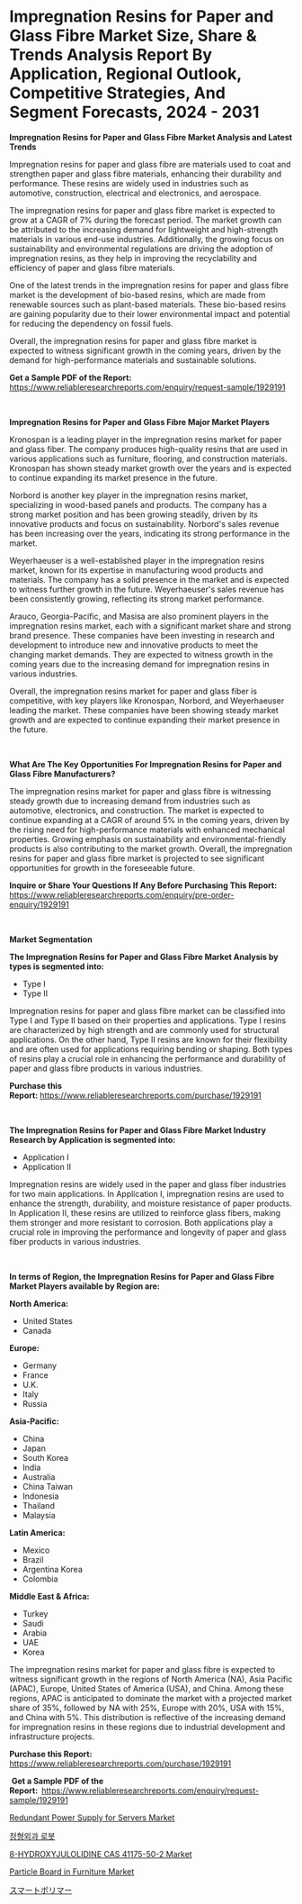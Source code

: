 <p><h1>Impregnation Resins for Paper and Glass Fibre Market Size, Share & Trends Analysis Report By Application, Regional Outlook, Competitive Strategies, And Segment Forecasts, 2024 - 2031</h1></p><p><strong>Impregnation Resins for Paper and Glass Fibre Market Analysis and Latest Trends</strong></p>
<p><p>Impregnation resins for paper and glass fibre are materials used to coat and strengthen paper and glass fibre materials, enhancing their durability and performance. These resins are widely used in industries such as automotive, construction, electrical and electronics, and aerospace.</p><p>The impregnation resins for paper and glass fibre market is expected to grow at a CAGR of 7% during the forecast period. The market growth can be attributed to the increasing demand for lightweight and high-strength materials in various end-use industries. Additionally, the growing focus on sustainability and environmental regulations are driving the adoption of impregnation resins, as they help in improving the recyclability and efficiency of paper and glass fibre materials.</p><p>One of the latest trends in the impregnation resins for paper and glass fibre market is the development of bio-based resins, which are made from renewable sources such as plant-based materials. These bio-based resins are gaining popularity due to their lower environmental impact and potential for reducing the dependency on fossil fuels.</p><p>Overall, the impregnation resins for paper and glass fibre market is expected to witness significant growth in the coming years, driven by the demand for high-performance materials and sustainable solutions.</p></p>
<p><strong>Get a Sample PDF of the Report:&nbsp;</strong> <a href="https://www.reliableresearchreports.com/enquiry/request-sample/1929191">https://www.reliableresearchreports.com/enquiry/request-sample/1929191</a></p>
<p>&nbsp;</p>
<p><strong>Impregnation Resins for Paper and Glass Fibre Major Market Players</strong></p>
<p><p>Kronospan is a leading player in the impregnation resins market for paper and glass fiber. The company produces high-quality resins that are used in various applications such as furniture, flooring, and construction materials. Kronospan has shown steady market growth over the years and is expected to continue expanding its market presence in the future.</p><p>Norbord is another key player in the impregnation resins market, specializing in wood-based panels and products. The company has a strong market position and has been growing steadily, driven by its innovative products and focus on sustainability. Norbord's sales revenue has been increasing over the years, indicating its strong performance in the market.</p><p>Weyerhaeuser is a well-established player in the impregnation resins market, known for its expertise in manufacturing wood products and materials. The company has a solid presence in the market and is expected to witness further growth in the future. Weyerhaeuser's sales revenue has been consistently growing, reflecting its strong market performance.</p><p>Arauco, Georgia-Pacific, and Masisa are also prominent players in the impregnation resins market, each with a significant market share and strong brand presence. These companies have been investing in research and development to introduce new and innovative products to meet the changing market demands. They are expected to witness growth in the coming years due to the increasing demand for impregnation resins in various industries.</p><p>Overall, the impregnation resins market for paper and glass fiber is competitive, with key players like Kronospan, Norbord, and Weyerhaeuser leading the market. These companies have been showing steady market growth and are expected to continue expanding their market presence in the future.</p></p>
<p>&nbsp;</p>
<p><strong>What Are The Key Opportunities For Impregnation Resins for Paper and Glass Fibre Manufacturers?</strong></p>
<p><p>The impregnation resins market for paper and glass fibre is witnessing steady growth due to increasing demand from industries such as automotive, electronics, and construction. The market is expected to continue expanding at a CAGR of around 5% in the coming years, driven by the rising need for high-performance materials with enhanced mechanical properties. Growing emphasis on sustainability and environmental-friendly products is also contributing to the market growth. Overall, the impregnation resins for paper and glass fibre market is projected to see significant opportunities for growth in the foreseeable future.</p></p>
<p><strong>Inquire or Share Your Questions If Any Before Purchasing This Report:</strong> <a href="https://www.reliableresearchreports.com/enquiry/pre-order-enquiry/1929191">https://www.reliableresearchreports.com/enquiry/pre-order-enquiry/1929191</a></p>
<p>&nbsp;</p>
<p><strong>Market Segmentation</strong></p>
<p><strong>The Impregnation Resins for Paper and Glass Fibre Market Analysis by types is segmented into:</strong></p>
<p><ul><li>Type I</li><li>Type II</li></ul></p>
<p><p>Impregnation resins for paper and glass fibre market can be classified into Type I and Type II based on their properties and applications. Type I resins are characterized by high strength and are commonly used for structural applications. On the other hand, Type II resins are known for their flexibility and are often used for applications requiring bending or shaping. Both types of resins play a crucial role in enhancing the performance and durability of paper and glass fibre products in various industries.</p></p>
<p><strong>Purchase this Report:&nbsp;</strong><a href="https://www.reliableresearchreports.com/purchase/1929191">https://www.reliableresearchreports.com/purchase/1929191</a></p>
<p>&nbsp;</p>
<p><strong>The Impregnation Resins for Paper and Glass Fibre Market Industry Research by Application is segmented into:</strong></p>
<p><ul><li>Application I</li><li>Application II</li></ul></p>
<p><p>Impregnation resins are widely used in the paper and glass fiber industries for two main applications. In Application I, impregnation resins are used to enhance the strength, durability, and moisture resistance of paper products. In Application II, these resins are utilized to reinforce glass fibers, making them stronger and more resistant to corrosion. Both applications play a crucial role in improving the performance and longevity of paper and glass fiber products in various industries.</p></p>
<p>&nbsp;</p>
<p><strong>In terms of Region, the Impregnation Resins for Paper and Glass Fibre Market Players available by Region are:</strong></p>
<p>
    <p> <strong> North America: </strong>
        <ul>
            <li>United States</li>
            <li>Canada</li>
        </ul>
        </p> 
    <p> <strong> Europe: </strong>
        <ul>
            <li>Germany</li>
            <li>France</li>
            <li>U.K.</li>
            <li>Italy</li>
            <li>Russia</li>
        </ul>
        </p> 
    <p> <strong> Asia-Pacific: </strong>
        <ul>
            <li>China</li>
            <li>Japan</li>
            <li>South Korea</li>
            <li>India</li>
            <li>Australia</li>
            <li>China Taiwan</li>
            <li>Indonesia</li>
            <li>Thailand</li>
            <li>Malaysia</li>
        </ul>
        </p> 
    <p> <strong> Latin America: </strong>
        <ul>
            <li>Mexico</li>
            <li>Brazil</li>
            <li>Argentina Korea</li>
            <li>Colombia</li>
        </ul>
        </p> 
    <p> <strong> Middle East & Africa: </strong>
        <ul>
            <li>Turkey</li>
            <li>Saudi</li>
            <li>Arabia</li>
            <li>UAE</li>
            <li>Korea</li>
        </ul>
    </p>
    </p>
<p><p>The impregnation resins market for paper and glass fibre is expected to witness significant growth in the regions of North America (NA), Asia Pacific (APAC), Europe, United States of America (USA), and China. Among these regions, APAC is anticipated to dominate the market with a projected market share of 35%, followed by NA with 25%, Europe with 20%, USA with 15%, and China with 5%. This distribution is reflective of the increasing demand for impregnation resins in these regions due to industrial development and infrastructure projects.</p></p>
<p><strong>Purchase this Report: </strong><a href="https://www.reliableresearchreports.com/purchase/1929191">https://www.reliableresearchreports.com/purchase/1929191</a></p>
<p>&nbsp;<strong>Get a Sample PDF of the Report:&nbsp;&nbsp;</strong><a href="https://www.reliableresearchreports.com/enquiry/request-sample/1929191">https://www.reliableresearchreports.com/enquiry/request-sample/1929191</a></p>
<p><strong></strong></p>
<p><p><a href="https://view.publitas.com/reportprime-1/redundant-power-supply-for-servers-market-research-report-forecasted-for-period-from-2024-2031-by-market-type-market-application-and-region/">Redundant Power Supply for Servers Market</a></p><p><a href="https://medium.com/@deanwytalter456/%EC%9A%94%EC%B6%94-%ED%82%A4%EB%A1%9C%EB%B4%87-%EC%8B%9C%EC%9E%A5-%EC%A0%90%EC%9C%A0%EC%9C%A8-%EC%A7%84%ED%99%94-%EB%B0%8F-%EC%8B%9C%EC%9E%A5-%EC%84%B1%EC%9E%A5-%EC%B6%94%EC%84%B8-2024-2031-708ab931445e">정형외과 로봇</a></p><p><a href="https://lydian-appliance-61d.notion.site/8-HYDROXYJULOLIDINE-CAS-41175-50-2-Market-Research-Report-Provides-Critical-Insights-that-can-help-S-023743a7603a4835ac84376362dc0795">8-HYDROXYJULOLIDINE CAS 41175-50-2 Market</a></p><p><a href="https://github.com/moyahfrancoestellec51j635wcx/Market-Research-Report-List-1/blob/main/particle-board-in-furniture-market.md">Particle Board in Furniture Market</a></p><p><a href="https://medium.com/@fabiclaf/%E3%82%B9%E3%83%9E%E3%83%BC%E3%83%88%E3%83%9D%E3%83%AA%E3%83%9E%E3%83%BC%E5%B8%82%E5%A0%B4%E3%83%AC%E3%83%9D%E3%83%BC%E3%83%88%E3%81%AF-%E3%81%93%E3%81%AE%E5%B8%82%E5%A0%B4%E3%81%AE%E6%9C%80%E6%96%B0%E3%83%88%E3%83%AC%E3%83%B3%E3%83%89%E3%81%A8%E6%88%90%E9%95%B7%E6%A9%9F%E4%BC%9A%E3%82%92%E6%98%8E%E3%82%89%E3%81%8B%E3%81%AB%E3%81%97%E3%81%A6%E3%81%84%E3%81%BE%E3%81%99-c34c65b63bf3">スマートポリマー</a></p></p>